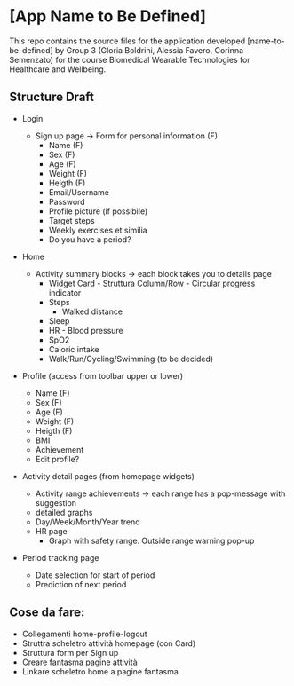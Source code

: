 # [App Name to Be Defined]
This repo contains the source files for the application developed [name-to-be-defined] by Group 3 (Gloria Boldrini, Alessia Favero, Corinna Semenzato) for the course Biomedical Wearable Technologies for Healthcare and Wellbeing.

## Structure Draft
- Login
    - Sign up page -> Form for personal information (F)
        - Name (F)
        - Sex (F)
        - Age (F)
        - Weight (F)
        - Heigth (F)
        - Email/Username
        - Password
        - Profile picture (if possibile)
        - Target steps
        - Weekly exercises et similia
        - Do you have a period?
    
- Home
    - Activity summary blocks -> each block takes you to details page
        - Widget Card - Struttura Column/Row - Circular progress indicator 
        - Steps
            - Walked distance 
        - Sleep
        - HR - Blood pressure
        - SpO2 
        - Caloric intake
        - Walk/Run/Cycling/Swimming (to be decided)


- Profile (access from toolbar upper or lower)
    - Name (F)
    - Sex (F)
    - Age (F)
    - Weight (F) 
    - Heigth (F)
    - BMI
    - Achievement
    - Edit profile? 

- Activity detail pages (from homepage widgets)
    - Activity range achievements -> each range has a pop-message with suggestion
    - detailed graphs
    - Day/Week/Month/Year trend
    - HR page 
        - Graph with safety range. Outside range warning pop-up

- Period tracking page
    - Date selection for start of period
    - Prediction of next period


## Cose da fare:
- Collegamenti home-profile-logout
- Struttra scheletro attività homepage (con Card)
- Struttura form per Sign up
- Creare fantasma pagine attività 
- Linkare scheletro home a pagine fantasma












